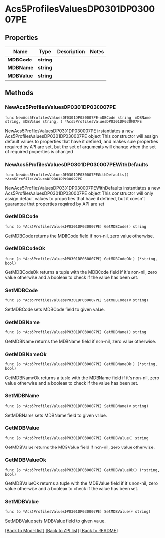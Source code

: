 # Acs5ProfilesValuesDP0301DP030007PE

## Properties

Name | Type | Description | Notes
------------ | ------------- | ------------- | -------------
**MDBCode** | **string** |  | 
**MDBName** | **string** |  | 
**MDBValue** | **string** |  | 

## Methods

### NewAcs5ProfilesValuesDP0301DP030007PE

`func NewAcs5ProfilesValuesDP0301DP030007PE(mDBCode string, mDBName string, mDBValue string, ) *Acs5ProfilesValuesDP0301DP030007PE`

NewAcs5ProfilesValuesDP0301DP030007PE instantiates a new Acs5ProfilesValuesDP0301DP030007PE object
This constructor will assign default values to properties that have it defined,
and makes sure properties required by API are set, but the set of arguments
will change when the set of required properties is changed

### NewAcs5ProfilesValuesDP0301DP030007PEWithDefaults

`func NewAcs5ProfilesValuesDP0301DP030007PEWithDefaults() *Acs5ProfilesValuesDP0301DP030007PE`

NewAcs5ProfilesValuesDP0301DP030007PEWithDefaults instantiates a new Acs5ProfilesValuesDP0301DP030007PE object
This constructor will only assign default values to properties that have it defined,
but it doesn't guarantee that properties required by API are set

### GetMDBCode

`func (o *Acs5ProfilesValuesDP0301DP030007PE) GetMDBCode() string`

GetMDBCode returns the MDBCode field if non-nil, zero value otherwise.

### GetMDBCodeOk

`func (o *Acs5ProfilesValuesDP0301DP030007PE) GetMDBCodeOk() (*string, bool)`

GetMDBCodeOk returns a tuple with the MDBCode field if it's non-nil, zero value otherwise
and a boolean to check if the value has been set.

### SetMDBCode

`func (o *Acs5ProfilesValuesDP0301DP030007PE) SetMDBCode(v string)`

SetMDBCode sets MDBCode field to given value.


### GetMDBName

`func (o *Acs5ProfilesValuesDP0301DP030007PE) GetMDBName() string`

GetMDBName returns the MDBName field if non-nil, zero value otherwise.

### GetMDBNameOk

`func (o *Acs5ProfilesValuesDP0301DP030007PE) GetMDBNameOk() (*string, bool)`

GetMDBNameOk returns a tuple with the MDBName field if it's non-nil, zero value otherwise
and a boolean to check if the value has been set.

### SetMDBName

`func (o *Acs5ProfilesValuesDP0301DP030007PE) SetMDBName(v string)`

SetMDBName sets MDBName field to given value.


### GetMDBValue

`func (o *Acs5ProfilesValuesDP0301DP030007PE) GetMDBValue() string`

GetMDBValue returns the MDBValue field if non-nil, zero value otherwise.

### GetMDBValueOk

`func (o *Acs5ProfilesValuesDP0301DP030007PE) GetMDBValueOk() (*string, bool)`

GetMDBValueOk returns a tuple with the MDBValue field if it's non-nil, zero value otherwise
and a boolean to check if the value has been set.

### SetMDBValue

`func (o *Acs5ProfilesValuesDP0301DP030007PE) SetMDBValue(v string)`

SetMDBValue sets MDBValue field to given value.



[[Back to Model list]](../README.md#documentation-for-models) [[Back to API list]](../README.md#documentation-for-api-endpoints) [[Back to README]](../README.md)


